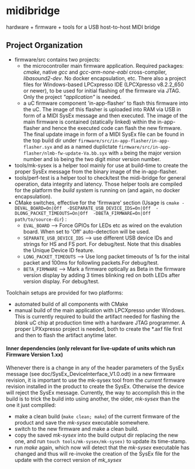 # midibridge
 hardware + firmware + tools for a USB host-to-host MIDI bridge
 
## Project Organization
* firmware/src contains two projects:
  * the microcontroller main firmware application. Required packages: _cmake_, native _gcc_ and _gcc-arm-none-eabi_ cross-compiler, _libasound2-dev_. No docker encapsulation, etc. There also a project files for Windows-based LPCxpresso IDE (LPCXpresso v8.2.2_650 or newer), to be used for initial flashing of the firmware via JTAG. Only the project *"application"* is needed.
  * a uC firmware component 'in-app-flasher' to flash this firmware into the uC. The image of this flasher is uploaded into RAM via USB in form of a MIDI SysEx message and then executed. The image of the main firmware is contained (statically linked) within the in-app-flasher and hence the executed code can flash the new firmware. The final update image in form of a MIDI SysEx file can be found in the top build dir under `firmware/src/in-app-flasher/in-app-flasher.syx` and as a named duplictate `firmware/src/in-app-flasher/nlmb-fw-update-Va.bb.syx` with `a` being the major version number and `bb` being the two digit minor version number.
* tools/mk-sysex is a helper tool mainly for use at build-time to create the proper SysEx message from the binary image of the in-app-flasher.
* tools/perf-test is a helper tool to check/test the midi-bridge for general operation, data integrity and latency.
Those helper tools are compiled for the platform the _build system_ is running on (and again, no docker encapsulation).
* CMake switches, effective for the 'firmware' section (Usage is `cmake -DEVAL_BOARD=On|Off  -DSEPARATE_USB_DEVICE_IDS=On|Off  -DLONG_PACKET_TIMEOUTS=On|Off  -DBETA_FIRMWARE=On|Off  path/to/source-dir`) : 
  * `EVAL_BOARD` --> Force GPIOs for LEDs etc as wired on the evalution board. When set to 'Off' auto-detection will be used.
  * `SEPARATE_USB_DEVICE_IDS` --> use different USB device IDs and strings for HS and FS port. For debug/test. Note that this disables the Unique Device ID feature.
  * `LONG_PACKET_TIMEOUTS` --> Use long packet timeouts of 1s for the inital packet and 100ms for followling packets.For debug/test.
  * `BETA_FIRMWARE` --> Mark a firmware optically as Beta in the firmware version display by adding 3 times blinking red on both LEDs after version display. For debug/test.    

Toolchain setups are provided for two platforms:
* automated build of all components with CMake
* manual build of the main application with LPCXpresso under Windows. This is currently required to build the artifact needed for flashing the *blank* uC chip at production time with a hardware JTAG programmer. A proper LPXxpresso project is needed, both to create the \*.axf file first and then to flash the artifact anytime later.


#### Inner dependencies (only relevant for live-update of units which run Firmware Version 1.xx)
Whenever there is a change in any of the header parameters of the SysEx message (see doc/SysEx_DeviceInterface_V1.0.odt) in a new firmware revision, it is important to use the mk-sysex tool from the *current* firmware revision installed in the product to create the SysEx. Otherwise the device will reject the SysEx message.
Currently, the way to accomplish this in the build is to trick the build into using another, the older, *mk-sysex* than the one it just compliled:
- make a clean build (``make clean; make``) of the current firmware of the product and save the *mk-sysex* executable somewhere.
- switch to the new firmware and make a clean build.
- copy the saved *mk-sysex* into the build output dir replacing the new one, and run ``touch tools/mk-sysex/mk-sysex)`` to update its time-stamp.
- run *make* again, which now will detect that the *mk-sysex* executable has changed and thus will re-invoke the creation of the SysEx file for the update with the correct version of *mk_sysex*
